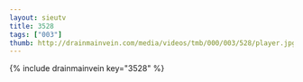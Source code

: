 ```yaml
--- 
layout: sieutv
title: 3528
tags: ["003"]
thumb: http://drainmainvein.com/media/videos/tmb/000/003/528/player.jpg
---
```

{% include drainmainvein key="3528" %} 
